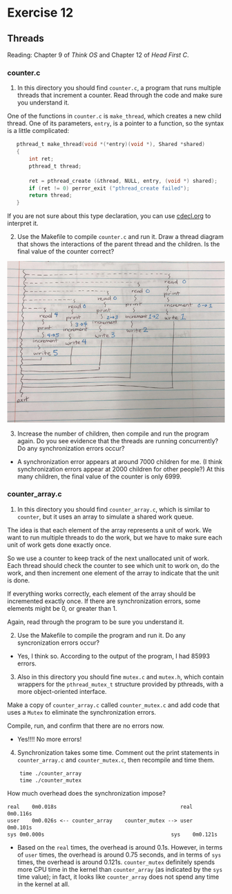 # Exercise 12
## Threads

Reading: Chapter 9 of *Think OS* and Chapter 12 of *Head First C*.

### counter.c

1) In this directory you should find `counter.c`, a program that runs
multiple threads that increment a counter.  Read through the code and
make sure you understand it.

One of the functions in `counter.c` is `make_thread`, which
creates a new child thread.  One of its parameters, `entry`, is
a pointer to a function, so the syntax is a little complicated:

 ```C
    pthread_t make_thread(void *(*entry)(void *), Shared *shared)
    {
        int ret;
        pthread_t thread;

        ret = pthread_create (&thread, NULL, entry, (void *) shared);
        if (ret != 0) perror_exit ("pthread_create failed");
        return thread;
    }
 ```

If you are not sure about this type declaration, you can use
[cdecl.org](http://cdecl.org) to interpret it.


2) Use the Makefile to compile `counter.c` and run it.  Draw a thread
diagram that shows the interactions of the parent thread and the children.
Is the final value of the counter correct?

![thread diagram](https://github.com/YehEmily/ExercisesInC/blob/master/exercises/ex12/thread_diagram.jpg)

3) Increase the number of children, then compile and run the program again.
Do you see evidence that the threads are running concurrently?  Do any
synchronization errors occur?

* A synchronization error appears at around 7000 children for me. (I think synchronization errors appear at 2000 children for other people?) At this many children, the final value of the counter is only 6999.


### counter_array.c

1) In this directory you should find `counter_array.c`, which is similar
to `counter`, but it uses an array to simulate a shared work queue.

The idea is that each element of the array represents a unit of work.
We want to run multiple threads to do the work, but we have to make sure
each unit of work gets done exactly once.

So we use a counter to keep track of the next unallocated unit of
work.  Each thread should check the counter to see which unit to
work on, do the work, and then increment one element of the array
to indicate that the unit is done.

If everything works correctly, each element of the array should be
incremented exactly once.  If there are synchronization errors, some
elements might be 0, or greater than 1.

Again, read through the program to be sure you understand it.

2) Use the Makefile to compile the program and run it.  Do any
syncronization errors occur?

* Yes, I think so. According to the output of the program, I had 85993 errors.

3) Also in this directory you should fine `mutex.c` and `mutex.h`, which
contain wrappers for the `pthread_mutex_t` structure provided by pthreads,
with a more object-oriented interface.

Make a copy of `counter_array.c` called `counter_mutex.c` and
add code that uses a `Mutex` to eliminate the synchronization errors.

Compile, run, and confirm that there are no errors now.

* Yes!!!! No more errors!

4) Synchronization takes some time.  Comment out the print statements
in `counter_array.c` and `counter_mutex.c`, then recompile and time them.

```
    time ./counter_array
    time ./counter_mutex
```

How much overhead does the synchronization impose?

```
real	0m0.018s                                        real	0m0.116s
user	0m0.026s <-- counter_array    counter_mutex --> user	0m0.101s
sys	0m0.000s                                         sys	0m0.121s
```

* Based on the `real` times, the overhead is around 0.1s. However, in terms of `user` times, the overhead is around 0.75 seconds, and in terms of `sys` times, the overhead is around 0.121s. `counter_mutex` definitely spends more CPU time in the kernel than `counter_array` (as indicated by the `sys` time value); in fact, it looks like `counter_array` does not spend any time in the kernel at all.
